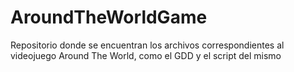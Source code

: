 # AroundTheWorldGame
Repositorio donde se encuentran los archivos correspondientes al videojuego Around The World, como el GDD y el script del mismo
